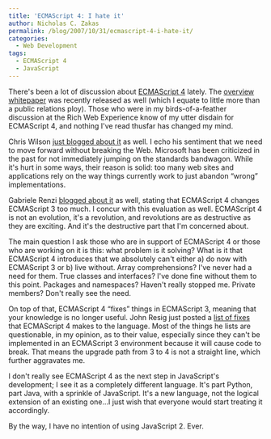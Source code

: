 ```yaml
---
title: 'ECMAScript 4: I hate it'
author: Nicholas C. Zakas
permalink: /blog/2007/10/31/ecmascript-4-i-hate-it/
categories:
  - Web Development
tags:
  - ECMAScript 4
  - JavaScript
---
```

There's been a lot of discussion about <a title="ECMAScript" rel="external" href="http://www.ecmascript.org">ECMAScript 4</a> lately. The <a title="ECMAScript 4 Language Overview Whitepaper" rel="external" href="http://www.ecmascript.org/es4/spec/overview.pdf">overview whitepaper</a> was recently released as well (which I equate to little more than a public relations ploy). Those who were in my birds-of-a-feather discussion at the Rich Web Experience know of my utter disdain for ECMAScript 4, and nothing I've read thusfar has changed my mind.

Chris Wilson <a title="ECMAScript 3 and beyond" rel="external" href="http://blogs.msdn.com/ie/archive/2007/10/30/ecmascript-3-and-beyond.aspx">just blogged about it</a> as well. I echo his sentiment that we need to move forward without breaking the Web. Microsoft has been criticized in the past for not immediately jumping on the standards bandwagon. While it's hurt in some ways, their reason is solid: too many web sites and applications rely on the way things currently work to just abandon &#8220;wrong&#8221; implementations.

Gabriele Renzi <a title="ECMAScript 4, the fourth system syndrome" rel="external" href="http://www.riffraff.info/2007/10/25/ecmascript-4-the-fourth-system-syndrome">blogged about it</a> as well, stating that ECMAScript 4 changes ECMAScript 3 too much. I concur with this evaluation as well. ECMAScript 4 is not an evolution, it's a revolution, and revolutions are as destructive as they are exciting. And it's the destructive part that I'm concerned about.

The main question I ask those who are in support of ECMAScript 4 or those who are working on it is this: what problem is it solving? What is it that ECMAScript 4 introduces that we absolutely can't either a) do now with ECMAScript 3 or b) live without. Array comprehensions? I've never had a need for them. True classes and interfaces? I've done fine without them to this point. Packages and namespaces? Haven't really stopped me. Private members? Don't really see the need.

On top of that, ECMAScript 4 &#8220;fixes&#8221; things in ECMAScript 3, meaning that your knowledge is no longer useful. John Resig just posted a <a title="Bug fixes in JavaScript 2" rel="external" href="http://ejohn.org/blog/bug-fixes-in-javascript-2/">list of fixes</a> that ECMAScript 4 makes to the language. Most of the things he lists are questionable, in my opinion, as to their value, especially since they can't be implemented in an ECMAScript 3 environment because it will cause code to break. That means the upgrade path from 3 to 4 is not a straight line, which further aggravates me.

I don't really see ECMAScript 4 as the next step in JavaScript's development; I see it as a completely different language. It's part Python, part Java, with a sprinkle of JavaScript. It's a new language, not the logical extension of an existing one&#8230;I just wish that everyone would start treating it accordingly.

By the way, I have no intention of using JavaScript 2. Ever.
